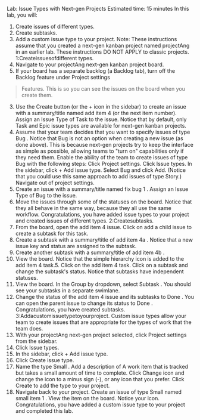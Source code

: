 Lab: Issue Types with Next-gen Projects
Estimated time: 15 minutes
In this lab, you will:
1. Create issues of different types.
2. Create subtasks.
3. Add a custom issue type to your project.
Note: These instructions assume that you created a next-gen kanban project named projectAng in an
earlier lab.
These instructions DO NOT APPLY to classic projects.
1:Createissuesofdifferent types.
1. Navigate to your projectAng next-gen kanban project board.
2. If your board has a separate backlog (a Backlog tab), turn off the Backlog feature under Project settings
> Features. This is so you can see the issues on the board when you create them.
3. Use the Create button (or the + icon in the sidebar) to create an issue with a summary/title named add
item 4 (or the next item number). Assign an Issue Type of Task to the issue. Notice that by default,
only Task and Epic issue types are available for next-gen kanban projects.
4. Assume that your team decides that you want to specify issues of type Bug . Notice that Bug is not an
option when creating a new issue (as done above). This is because next-gen projects try to keep the
interface as simple as possible, allowing teams to "turn on" capabilities only if they need them. Enable the
ability of the team to create issues of type Bug with the following steps:
Click Project settings.
Click Issue types.
In the sidebar, click + Add issue type.
Select Bug and click Add. (Notice that you could use this same approach to add issues of type
Story.)
Navigate out of project settings.
5. Create an issue with a summary/title named fix bug 1 . Assign an Issue Type of Bug to the issue.
6. Move the issues through some of the statuses on the board. Notice that they all behave in the same way,
because they all use the same workflow.
Congratulations, you have added issue types to your project and created issues of different types.
2:Createsubtasks.
1. From the board, open the add item 4 issue. Click on add a child issue to create a subtask for this task.
2. Create a subtask with a summary/title of add item 4a . Notice that a new issue key and status are
assigned to the subtask.
3. Create another subtask with a summary/title of add item 4b .
4. View the board. Notice that the simple hierarchy icon is added to the add item 4 task.5. Click on the add item 4 task. Click on a subtask and change the subtask's status. Notice that subtasks
have independent statuses.
6. View the board. In the Group by dropdown, select Subtask . You should see your subtasks in a
separate swimlane.
7. Change the status of the add item 4 issue and its subtasks to Done . You can open the parent issue to
change its status to Done .
Congratulations, you have created subtasks.
3:Addacustomissuetypetoyourproject.
Custom issue types allow your team to create issues that are appropriate for the types of work that the team
does.
1. With your projectAng next-gen project selected, click Project settings from the sidebar.
2. Click Issue types.
3. In the sidebar, click + Add issue type.
4. Click Create issue type.
5. Name the type Small . Add a description of A work item that is tracked but takes a small
amount of time to complete. Click Change icon and change the icon to a minus sign (-), or any icon
that you prefer. Click Create to add the type to your project.
6. Navigate back to your project. Create an issue of type Small named small item 1 . View the item on
the board. Notice your icon.
Congratulations, you have added a custom issue type to your project and completed this lab.